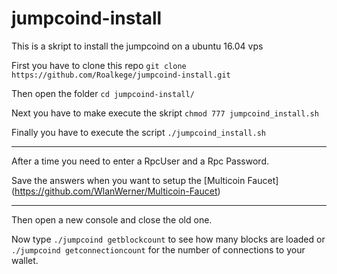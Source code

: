 # jumpcoind-install
This is a skript to install the jumpcoind on a ubuntu 16.04 vps

First you have to clone this repo `git clone https://github.com/Roalkege/jumpcoind-install.git`

Then open the folder `cd jumpcoind-install/`

Next you have to make execute the skript `chmod 777 jumpcoind_install.sh`

Finally you have to execute the script `./jumpcoind_install.sh`

___

After a time you need to enter a RpcUser and a Rpc Password.

Save the answers when you want to setup the [Multicoin Faucet] (https://github.com/WlanWerner/Multicoin-Faucet)

___

Then open a new console and close the old one.

Now type `./jumpcoind getblockcount` to see how many blocks are loaded or  `./jumpcoind getconnectioncount` for the number of connections to your wallet.

